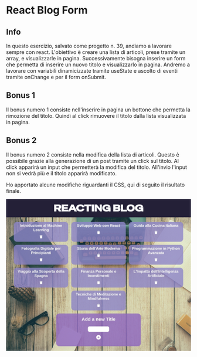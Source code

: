 # React Blog Form

## Info

In questo esercizio, salvato come progetto n. 39, andiamo a lavorare sempre con react. L'obiettivo è creare una lista di articoli, prese tramite un array, e visualizzarle in pagina. Successivamente bisogna inserire un form che permetta di inserire un nuovo titolo e visualizzarlo in pagina. Andremo a lavorare con variabili dinamicizzate tramite useState e ascolto di eventi tramite onChange e per il form onSubmit.

## Bonus 1

Il bonus numero 1 consiste nell'inserire in pagina un bottone che permetta la rimozione del titolo. Quindi al click rimuovere il titolo dalla lista visualizzata in pagina.

## Bonus 2

Il bonus numero 2 consiste nella modifica della lista di articoli. Questo è possibile grazie alla generazione di un post tramite un click sul titolo.
Al click apparirà un input che permetterà la modifica del titolo. All'invio l'input non si vedrà più e il titolo apparirà modificato.


Ho apportato alcune modifiche riguardanti il CSS, qui di seguito il risultato finale.

![Image](src/assets/desktop-screenshot.jpeg)